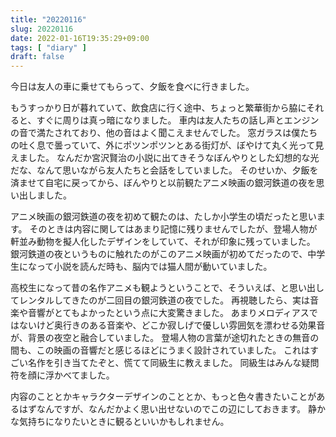 ```yaml
---
title: "20220116"
slug: 20220116
date: 2022-01-16T19:35:29+09:00
tags: [ "diary" ]
draft: false
---
```


今日は友人の車に乗せてもらって、夕飯を食べに行きました。

もうすっかり日が暮れていて、飲食店に行く途中、ちょっと繁華街から脇にそれると、すぐに周りは真っ暗になりました。
車内は友人たちの話し声とエンジンの音で満たされており、他の音はよく聞こえませんでした。
窓ガラスは僕たちの吐く息で曇っていて、外にポツンポツンとある街灯が、ぼやけて丸く光って見えました。
なんだか宮沢賢治の小説に出てきそうなぼんやりとした幻想的な光だな、なんて思いながら友人たちと会話をしていました。
そのせいか、夕飯を済ませて自宅に戻ってから、ぼんやりと以前観たアニメ映画の銀河鉄道の夜を思い出しました。

アニメ映画の銀河鉄道の夜を初めて観たのは、たしか小学生の頃だったと思います。
そのときは内容に関してはあまり記憶に残りませんでしたが、登場人物が軒並み動物を擬人化したデザインをしていて、それが印象に残っていました。
銀河鉄道の夜というものに触れたのがこのアニメ映画が初めてだったので、中学生になって小説を読んだ時も、脳内では猫人間が動いていました。

高校生になって昔の名作アニメも観ようということで、そういえば、と思い出してレンタルしてきたのが二回目の銀河鉄道の夜でした。
再視聴したら、実は音楽や音響がとてもよかったという点に大変驚きました。
あまりメロディアスではないけど奥行きのある音楽や、どこか寂しげで優しい雰囲気を漂わせる効果音が、背景の夜空と融合していました。
登場人物の言葉が途切れたときの無音の間も、この映画の音響だと感じるほどにうまく設計されていました。
これはすごい名作を引き当てたぞと、慌てて同級生に教えました。
同級生はみんな疑問符を顔に浮かべてました。

内容のこととかキャラクターデザインのこととか、もっと色々書きたいことがあるはずなんですが、なんだかよく思い出せないのでこの辺にしておきます。
静かな気持ちになりたいときに観るといいかもしれません。